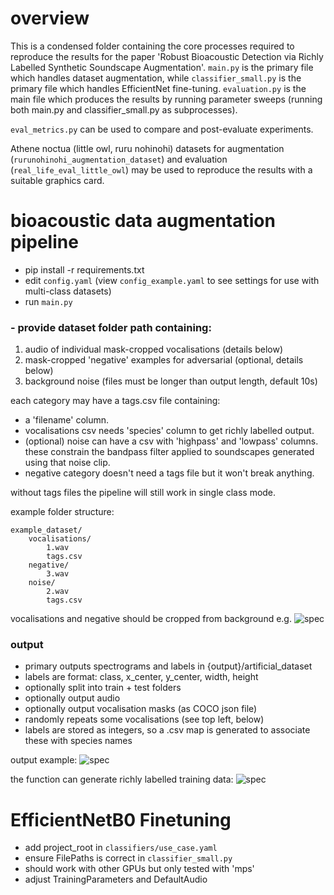 # overview

This is a condensed folder containing the core processes required to reproduce the results for the paper 'Robust Bioacoustic Detection via Richly Labelled Synthetic Soundscape Augmentation'. ```main.py``` is the primary file which handles dataset augmentation, while ```classifier_small.py``` is the primary file which handles EfficientNet fine-tuning. ```evaluation.py``` is the main file which produces the results by running parameter sweeps (running both main.py and classifier_small.py as subprocesses).

```eval_metrics.py``` can be used to compare and post-evaluate experiments.

Athene noctua (little owl, ruru nohinohi) datasets for augmentation (```rurunohinohi_augmentation_dataset```) and evaluation (```real_life_eval_little_owl```) may be used to reproduce the results with a suitable graphics card.

# bioacoustic data augmentation pipeline

- pip install -r requirements.txt
- edit ```config.yaml``` (view ```config_example.yaml``` to see settings for use with multi-class datasets)
- run ```main.py```

### - provide dataset folder path containing:
1. audio of individual mask-cropped vocalisations (details below)
2. mask-cropped 'negative' examples for adversarial (optional, details below)
3. background noise (files must be longer than output length, default 10s)

each category may have a tags.csv file containing:
- a 'filename' column.
- vocalisations csv needs 'species' column to get richly labelled output.
- (optional) noise can have a csv with 'highpass' and 'lowpass' columns. these constrain the bandpass filter applied to soundscapes generated using that noise clip.
- negative category doesn't need a tags file but it won't break anything.

without tags files the pipeline will still work in single class mode.

example folder structure:

    example_dataset/
        vocalisations/
            1.wav
            tags.csv
        negative/
            3.wav
        noise/
            2.wav
            tags.csv

vocalisations and negative should be cropped from background e.g.
![spec](output_example_1.png)

### output

- primary outputs spectrograms and labels in {output}/artificial_dataset
- labels are format: class, x_center, y_center, width, height
- optionally split into train + test folders
- optionally output audio
- optionally output vocalisation masks (as COCO json file)
- randomly repeats some vocalisations (see top left, below)
- labels are stored as integers, so a .csv map is generated to associate these with species names

output example:
![spec](output_example.png)

the function can generate richly labelled training data:
![spec](output_example_2.png)


# EfficientNetB0 Finetuning

- add project_root in ```classifiers/use_case.yaml```
- ensure FilePaths is correct in ```classifier_small.py```
- should work with other GPUs but only tested with 'mps'
- adjust TrainingParameters and DefaultAudio